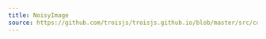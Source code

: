 ```yaml
---
title: NoisyImage
source: https://github.com/troisjs/troisjs.github.io/blob/master/src/components/demos/Demo2.vue
---
```


<ClientOnly>
  <Dyn folder="demos" component="Demo2" />
</ClientOnly>
